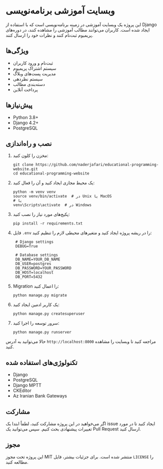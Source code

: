 # وبسایت آموزشی برنامه‌نویسی

این پروژه یک وبسایت آموزشی در زمینه برنامه‌نویسی است که با استفاده از Django ایجاد شده است.
کاربران می‌توانند مطالب آموزشی را مشاهده کنند، در دوره‌های پریمیوم ثبت‌نام کنند و نظرات خود را ارسال کنند.

## ویژگی‌ها

- ثبت‌نام و ورود کاربران
- سیستم اشتراک پریمیوم
- مدیریت پست‌های وبلاگ
- سیستم نظردهی
- دسته‌بندی مطالب
- پرداخت آنلاین

## پیش‌نیازها

- Python 3.8+
- Django 4.2+
- PostgreSQL

## نصب و راه‌اندازی

1. مخزن را کلون کنید:
   ```
   git clone https://github.com/naderjafari/educational-programming-website.git
   cd educational-programming-website
   ```

2. یک محیط مجازی ایجاد کنید و آن را فعال کنید:
   ```
   python -m venv venv
   source venv/bin/activate  # در Unix یا MacOS
   # یا
   venv\Scripts\activate  # در Windows
   ```

3. پکیج‌های مورد نیاز را نصب کنید:
   ```
   pip install -r requirements.txt
   ```

4. فایل `.env` را در ریشه پروژه ایجاد کنید و متغیرهای محیطی لازم را تنظیم کنید:
   ```
    # Django settings
    DEBUG=True
      
    # Database settings
    DB_NAME=YOUR_DB_NAME
    DB_USER=postgres
    DB_PASSWORD=YOUR_PASSWORD
    DB_HOST=localhost
    DB_PORT=5432
   ```

5. Migration را اعمال کنید:
   ```
   python manage.py migrate
   ```

6. یک کاربر ادمین ایجاد کنید:
   ```
   python manage.py createsuperuser
   ```

7. سرور توسعه را اجرا کنید:
   ```
   python manage.py runserver
   ```

حالا می‌توانید به آدرس `http://localhost:8000` مراجعه کنید تا وبسایت را مشاهده کنید.

## تکنولوژی‌های استفاده شده

- Django
- PostgreSQL
- Django MPTT
- CKEditor
- Az Iranian Bank Gateways

## مشارکت

اگر می‌خواهید در این پروژه مشارکت کنید، لطفاً ابتدا یک issue ایجاد کنید تا در مورد تغییرات پیشنهادی بحث کنیم. سپس می‌توانید یک Pull Request ارسال کنید.

## مجوز

این پروژه تحت مجوز MIT منتشر شده است. برای جزئیات بیشتر، فایل `LICENSE` را مطالعه کنید.

